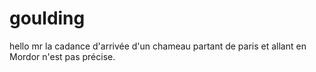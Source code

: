 # goulding

hello mr 
la cadance d'arrivée d'un chameau partant de paris et allant en Mordor n'est pas précise.
